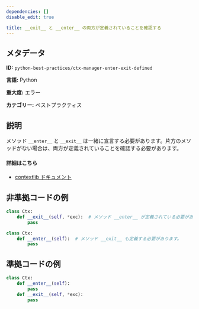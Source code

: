 ```yaml
---
dependencies: []
disable_edit: true

title: __exit__ と __enter__ の両方が定義されていることを確認する
---
```

## メタデータ
**ID:** `python-best-practices/ctx-manager-enter-exit-defined`

**言語:** Python

**重大度:** エラー

**カテゴリー:** ベストプラクティス

## 説明
メソッド `__enter__` と `__exit__` は一緒に宣言する必要があります。片方のメソッドがない場合は、両方が定義されていることを確認する必要があります。

#### 詳細はこちら

 - [contextlib ドキュメント](https://docs.python.org/3/library/contextlib.html)

## 非準拠コードの例
```python
class Ctx:
    def __exit__(self, *exc):  # メソッド __enter__ が定義されている必要があります。
        pass
```

```python
class Ctx:
    def __enter__(self):  # メソッド __exit__ も定義する必要があります。
        pass
```

## 準拠コードの例
```python
class Ctx:
    def __enter__(self):
        pass
    def __exit__(self, *exc):
        pass
```
